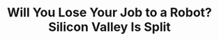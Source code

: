 ---
categories: [articles]
provider_display: www.nytimes.com
favicon_url: http://static01.nyt.com/favicon.ico
title: Will You Lose Your Job to a Robot? Silicon Valley Is Split
source: http://www.nytimes.com/2014/08/07/upshot/will-you-lose-your-job-to-a-robot-silicon-valley-is-split.html
image: http://static01.nyt.com/images/2014/08/08/upshot/08up-pew/08up-pew-videoSixteenByNine1050.jpg
---